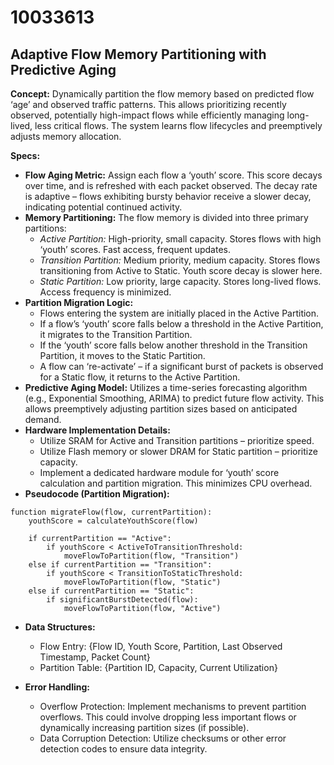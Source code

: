 # 10033613

## Adaptive Flow Memory Partitioning with Predictive Aging

**Concept:** Dynamically partition the flow memory based on predicted flow ‘age’ and observed traffic patterns. This allows prioritizing recently observed, potentially high-impact flows while efficiently managing long-lived, less critical flows. The system learns flow lifecycles and preemptively adjusts memory allocation.

**Specs:**

*   **Flow Aging Metric:** Assign each flow a ‘youth’ score. This score decays over time, and is refreshed with each packet observed. The decay rate is adaptive – flows exhibiting bursty behavior receive a slower decay, indicating potential continued activity.
*   **Memory Partitioning:** The flow memory is divided into three primary partitions:
    *   *Active Partition:* High-priority, small capacity. Stores flows with high ‘youth’ scores. Fast access, frequent updates.
    *   *Transition Partition:* Medium priority, medium capacity. Stores flows transitioning from Active to Static. Youth score decay is slower here.
    *   *Static Partition:* Low priority, large capacity. Stores long-lived flows. Access frequency is minimized.
*   **Partition Migration Logic:**
    *   Flows entering the system are initially placed in the Active Partition.
    *   If a flow’s ‘youth’ score falls below a threshold in the Active Partition, it migrates to the Transition Partition.
    *   If the ‘youth’ score falls below another threshold in the Transition Partition, it moves to the Static Partition.
    *   A flow can ‘re-activate’ – if a significant burst of packets is observed for a Static flow, it returns to the Active Partition.
*   **Predictive Aging Model:** Utilizes a time-series forecasting algorithm (e.g., Exponential Smoothing, ARIMA) to predict future flow activity. This allows preemptively adjusting partition sizes based on anticipated demand.
*   **Hardware Implementation Details:**
    *   Utilize SRAM for Active and Transition partitions – prioritize speed.
    *   Utilize Flash memory or slower DRAM for Static partition – prioritize capacity.
    *   Implement a dedicated hardware module for ‘youth’ score calculation and partition migration. This minimizes CPU overhead.
*   **Pseudocode (Partition Migration):**

```
function migrateFlow(flow, currentPartition):
    youthScore = calculateYouthScore(flow)

    if currentPartition == "Active":
        if youthScore < ActiveToTransitionThreshold:
            moveFlowToPartition(flow, "Transition")
    else if currentPartition == "Transition":
        if youthScore < TransitionToStaticThreshold:
            moveFlowToPartition(flow, "Static")
    else if currentPartition == "Static":
        if significantBurstDetected(flow):
            moveFlowToPartition(flow, "Active")
```

*   **Data Structures:**
    *   Flow Entry: {Flow ID, Youth Score, Partition, Last Observed Timestamp, Packet Count}
    *   Partition Table: {Partition ID, Capacity, Current Utilization}

*   **Error Handling:**
    *   Overflow Protection: Implement mechanisms to prevent partition overflows. This could involve dropping less important flows or dynamically increasing partition sizes (if possible).
    *   Data Corruption Detection: Utilize checksums or other error detection codes to ensure data integrity.